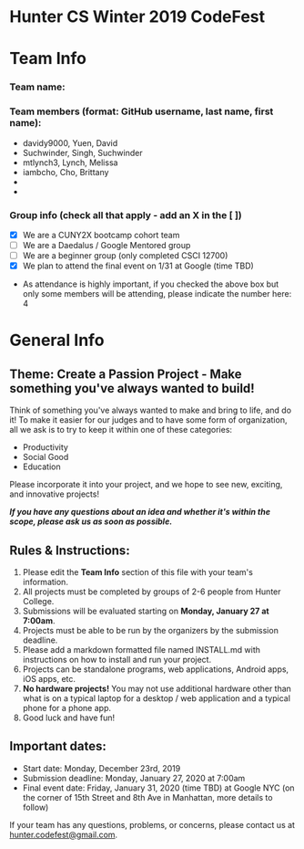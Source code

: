 # Hunter CS Winter 2019 CodeFest

# Team Info
### Team name:
### Team members (format: GitHub username, last name, first name):
- davidy9000, Yuen, David
- Suchwinder, Singh, Suchwinder
- mtlynch3, Lynch, Melissa
- iambcho, Cho, Brittany
- 
- 

### Group info (check all that apply - add an X in the [ ])
- [X] We are a CUNY2X bootcamp cohort team
- [ ] We are a Daedalus / Google Mentored group
- [ ] We are a beginner group (only completed CSCI 12700)
- [X] We plan to attend the final event on 1/31 at Google (time TBD)
- As attendance is highly important, if you checked the above box but only some members will be attending, please indicate the number here: 4

# General Info
## Theme: Create a Passion Project - Make something you've always wanted to build!
Think of something you've always wanted to make and bring to life, and do it! To make it easier for our judges and to have some form of organization, all we ask is to try to keep it within one of these categories:
-   Productivity
-   Social Good
-   Education
    
Please incorporate it into your project, and we hope to see new, exciting, and innovative projects!

*__If you have any questions about an idea and whether it's within the scope, please ask us as soon as possible.__*

## Rules & Instructions:

1. Please edit the **Team Info** section of this file with your team's information.
2. All projects must be completed by groups of 2-6 people from Hunter College.
3. Submissions will be evaluated starting on **Monday, January 27 at 7:00am**.
4. Projects must be able to be run by the organizers by the submission deadline.
5. Please add a markdown formatted file named INSTALL.md with instructions on how to install and run your project. 
6. Projects can be standalone programs, web applications, Android apps,  iOS apps, etc.
7. **No hardware projects!** You may not use additional hardware other than what is on a typical laptop for a desktop / web application and a typical phone for a phone app.
8. Good luck and have fun!

## Important dates:
- Start date: Monday, December 23rd, 2019
- Submission deadline: Monday, January 27, 2020 at 7:00am
- Final event date: Friday, January 31, 2020 (time TBD) at Google NYC (on the corner of 15th Street and 8th Ave in Manhattan, more details to follow)

If your team has any questions, problems, or concerns, please contact us at hunter.codefest@gmail.com.

